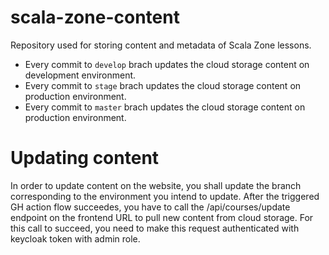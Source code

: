 # scala-zone-content
Repository used for storing content and metadata of Scala Zone lessons. 
 - Every commit to `develop` brach updates the cloud storage content on development environment.
 - Every commit to `stage` brach updates the cloud storage content on production environment.
 - Every commit to `master` brach updates the cloud storage content on production environment.
 
# Updating content
In order to update content on the website, you shall update the branch corresponding to the environment you intend to update. After the triggered GH action flow succeedes, you have to call the /api/courses/update endpoint on the frontend URL to pull new content from cloud storage. For this call to succeed, you need to make this request authenticated with keycloak token with admin role. 
 
